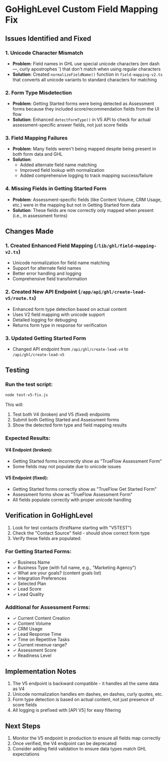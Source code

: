 # GoHighLevel Custom Field Mapping Fix

## Issues Identified and Fixed

### 1. **Unicode Character Mismatch**
- **Problem**: Field names in GHL use special unicode characters (em dash —, curly apostrophes ') that don't match when using regular characters
- **Solution**: Created `normalizeFieldName()` function in `field-mapping-v2.ts` that converts all unicode variants to standard characters for matching

### 2. **Form Type Misdetection**
- **Problem**: Getting Started forms were being detected as Assessment forms because they included score/recommendation fields from the UI flow
- **Solution**: Enhanced `detectFormType()` in V5 API to check for actual assessment-specific answer fields, not just score fields

### 3. **Field Mapping Failures**
- **Problem**: Many fields weren't being mapped despite being present in both form data and GHL
- **Solution**: 
  - Added alternate field name matching
  - Improved field lookup with normalization
  - Added comprehensive logging to track mapping success/failure

### 4. **Missing Fields in Getting Started Form**
- **Problem**: Assessment-specific fields (like Content Volume, CRM Usage, etc.) were in the mapping but not in Getting Started form data
- **Solution**: These fields are now correctly only mapped when present (i.e., in assessment forms)

## Changes Made

### 1. Created Enhanced Field Mapping (`/lib/ghl/field-mapping-v2.ts`)
- Unicode normalization for field name matching
- Support for alternate field names
- Better error handling and logging
- Comprehensive field transformation

### 2. Created New API Endpoint (`/app/api/ghl/create-lead-v5/route.ts`)
- Enhanced form type detection based on actual content
- Uses V2 field mapping with unicode support
- Detailed logging for debugging
- Returns form type in response for verification

### 3. Updated Getting Started Form
- Changed API endpoint from `/api/ghl/create-lead-v4` to `/api/ghl/create-lead-v5`

## Testing

### Run the test script:
```bash
node test-v5-fix.js
```

This will:
1. Test both V4 (broken) and V5 (fixed) endpoints
2. Submit both Getting Started and Assessment forms
3. Show the detected form type and field mapping results

### Expected Results:

#### V4 Endpoint (broken):
- Getting Started forms incorrectly show as "TrueFlow Assessment Form"
- Some fields may not populate due to unicode issues

#### V5 Endpoint (fixed):
- Getting Started forms correctly show as "TrueFlow Get Started Form"
- Assessment forms show as "TrueFlow Assessment Form"
- All fields populate correctly with proper unicode handling

## Verification in GoHighLevel

1. Look for test contacts (firstName starting with "V5TEST")
2. Check the "Contact Source" field - should show correct form type
3. Verify these fields are populated:

### For Getting Started Forms:
- ✓ Business Name
- ✓ Business Type (with full name, e.g., "Marketing Agency")
- ✓ What are your goals? (content goals list)
- ✓ Integration Preferences
- ✓ Selected Plan
- ✓ Lead Score
- ✓ Lead Quality

### Additional for Assessment Forms:
- ✓ Current Content Creation
- ✓ Content Volume
- ✓ CRM Usage
- ✓ Lead Response Time
- ✓ Time on Repetitive Tasks
- ✓ Current revenue range?
- ✓ Assessment Score
- ✓ Readiness Level

## Implementation Notes

1. The V5 endpoint is backward compatible - it handles all the same data as V4
2. Unicode normalization handles em dashes, en dashes, curly quotes, etc.
3. Form type detection is based on actual content, not just presence of score fields
4. All logging is prefixed with [API V5] for easy filtering

## Next Steps

1. Monitor the V5 endpoint in production to ensure all fields map correctly
2. Once verified, the V4 endpoint can be deprecated
3. Consider adding field validation to ensure data types match GHL expectations